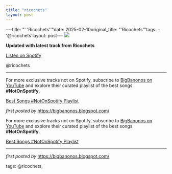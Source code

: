```yaml
---
title: "ricochets"
layout: post
---
```

---title: "' 'Ricochets''"date: 2025-02-10original_title: "'Ricochets'"tags:  - '@ricochets'layout: post--- <!-- Ricochets --><img src="https://i.scdn.co/image/ab67616d00001e02074a312eb0dd4d94254939a8" /> <p><strong>Updated with latest track from Ricochets</strong></p> <a href="https://open.spotify.com/track/77vft4J12WmpQQQxGuCbtP" target="_blank">Listen on Spotify</a> <p>@ricochets</p> <hr /> <!-- Footer --><p>For more exclusive tracks not on Spotify, subscribe to <a href="https://www.youtube.com/@BigBanonos" target="_blank">BigBanonos on YouTube</a> and explore their curated playlist of the best songs <strong>#NotOnSpotify</strong>.</p> <p><a href="https://www.youtube.com/playlist?list=PLtuNtuTatqI0kFahUCbtbfenC_ET5O_tr" target="_blank">Best Songs #NotOnSpotify Playlist</a></p> <p><em>first posted by</em> <a href="https://bigbanonos.blogspot.com/" rel="noopener" target="_new">https://bigbanonos.blogspot.com/</a></p><!--Subscribe and Playlist Links--><div>    <p>For more exclusive tracks not on Spotify, subscribe to <a href="https://www.youtube.com/@BigBanonos" target="_blank">BigBanonos on YouTube</a> and explore their curated playlist of the best songs <strong>#NotOnSpotify</strong>.</p>    <p><a href="https://www.youtube.com/playlist?list=PLtuNtuTatqI0kFahUCbtbfenC_ET5O_tr" target="_blank">Best Songs #NotOnSpotify Playlist<br /></a></p></div><hr /><p><em>first posted by</em> <a href="https://bigbanonos.blogspot.com/" rel="noopener" target="_new">https://bigbanonos.blogspot.com/</a></p><p>tags: @ricochets,</p>